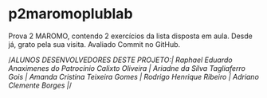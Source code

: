 # p2maromoplublab
Prova 2 MAROMO, contendo 2 exercícios da lista disposta em aula. Desde já, grato pela sua visita.
Avaliado Commit no GitHub.

/*ALUNOS DESENVOLVEDORES DESTE PROJETO:|
 Raphael Eduardo Anaximenes do Patrocínio Calixto Oliveira | 
 Ariadne da Silva Tagliaferro Gois |
 Amanda Cristina Teixeira Gomes |
 Rodrigo Henrique Ribeiro |
 Adriano Clemente Borges |*/

